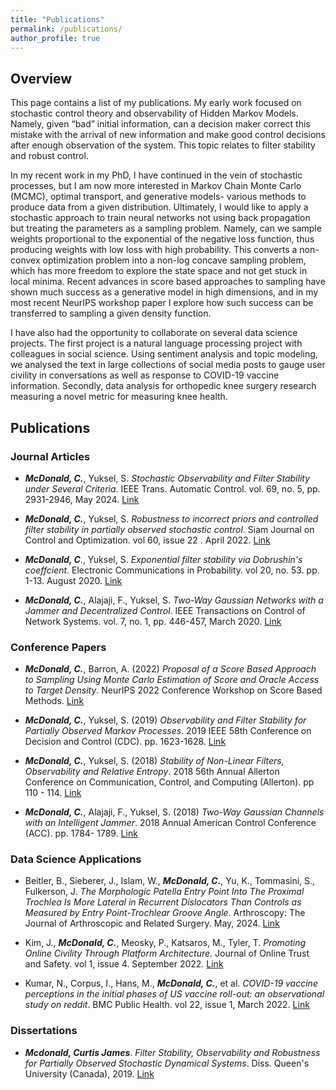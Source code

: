 ```yaml
---
title: "Publications"
permalink: /publications/
author_profile: true
---
```


## Overview

This page contains a list of my publications. My early work focused on stochastic control theory and observability of Hidden Markov Models. Namely, given “bad” initial information, can a decision maker correct this mistake with the arrival of new information and make good control decisions after enough observation of the system. This topic relates to filter stability and robust control.

In my recent work in my PhD, I have continued in the vein of stochastic processes, but I am now more interested in Markov Chain Monte Carlo (MCMC), optimal transport, and generative models- various methods to produce data from a given distribution. Ultimately, I would like to apply a stochastic approach to train neural networks not using back propagation but treating the parameters as a sampling problem. Namely, can we sample weights proportional to the exponential of the negative loss function, thus producing weights with low loss with high probability. This converts a non-convex optimization problem into a non-log concave sampling problem, which has more freedom to explore the state space and not get stuck in local minima. Recent advances in score based approaches to sampling have shown much success as a generative model in high dimensions, and in my most recent NeurIPS workshop paper I explore how such success can be transferred to sampling a given density function.

I have also had the opportunity to collaborate on several data science projects. The first project is a natural language processing project with colleagues in social science. Using sentiment analysis and topic modeling, we analysed the text in large collections of social media posts to gauge user civility in conversations as well as response to COVID-19 vaccine information. Secondly, data analysis for orthopedic knee surgery research measuring a novel metric for measuring knee health.


## Publications

### Journal Articles

* ***McDonald, C.***, Yuksel, S. *Stochastic Observability and Filter Stability under Several Criteria*. IEEE Trans. Automatic Control. vol. 69, no. 5, pp. 2931-2946, May 2024. [Link](https://ieeexplore.ieee.org/abstract/document/10209206) 

* ***McDonald, C.***, Yuksel, S. *Robustness to incorrect priors and controlled filter stability in partially observed stochastic control*. Siam Journal on Control and Optimization. vol 60, issue 22 . April 2022. [Link](https://epubs.siam.org/doi/abs/10.1137/21M1417442)

* ***McDonald, C***., Yuksel, S. *Exponential filter stability via Dobrushin's coeffcient*. Electronic Communications in Probability. vol 20, no. 53. pp. 1-13. August 2020. [Link](https://projecteuclid.org/journals/electronic-communications-in-probability/volume-25/issue-none/Exponential-filter-stability-via-Dobrushins-coefficient/10.1214/20-ECP333.full)

* ***McDonald, C.***, Alajaji, F., Yuksel, S. *Two-Way Gaussian Networks with a Jammer and Decentralized Control*. IEEE Transactions on Control of Network Systems. vol. 7, no. 1, pp. 446-457, March 2020. [Link](https://ieeexplore.ieee.org/document/8737761)

### Conference Papers

* ***McDonald, C.***, Barron, A. (2022) *Proposal of a Score Based Approach to Sampling Using Monte Carlo Estimation of Score and Oracle Access to Target Density*. NeurIPS
2022 Conference Workshop on Score Based Methods. [Link](https://openreview.net/forum?id=ez2cB__DaTV)

* ***McDonald, C.***, Yuksel, S. (2019) *Observability and Filter Stability for Partially Observed Markov Processes*. 2019 IEEE 58th Conference on Decision and Control (CDC). pp. 1623-1628. [Link](https://ieeexplore.ieee.org/document/9029775)
  
* ***McDonald, C.***, Yuksel, S. (2018) *Stability of Non-Linear Filters, Observability and Relative Entropy*. 2018 56th Annual Allerton Conference on Communication, Control, and Computing (Allerton). pp 110 - 114. [Link](https://proceedings.allerton.csl.illinois.edu/2018/)

* ***McDonald, C.***, Alajaji, F., Yuksel, S. (2018) *Two-Way Gaussian Channels with an Intelligent Jammer*. 2018 Annual American Control Conference (ACC). pp. 1784- 1789. [Link](https://ieeexplore.ieee.org/document/8430803)

### Data Science Applications

* Beitler, B., Sieberer, J., Islam, W., ***McDonald, C.***, Yu, K., Tommasini, S., Fulkerson, J. *The Morphologic Patella Entry Point Into The Proximal Trochlea Is More Lateral in Recurrent Dislocators Than Controls as Measured by Entry Point-Trochlear Groove Angle*. Arthroscopy: The Journal of Arthroscopic and Related Surgery. May, 2024. [Link](https://www.sciencedirect.com/science/article/pii/S0749806324003086)

* Kim, J., ***McDonald, C.***, Meosky, P., Katsaros, M., Tyler, T. *Promoting Online Civility Through Platform Architecture*. Journal of Online Trust and Safety. vol 1, issue 4. September 2022. [Link](https://tsjournal.org/index.php/jots/article/view/54)

* Kumar, N., Corpus, I., Hans, M., ***McDonald, C.***, et al. *COVID-19 vaccine perceptions in the initial phases of US vaccine roll-out: an observational study on reddit*. BMC Public Health. vol 22, issue 1, March 2022. [Link](https://bmcpublichealth.biomedcentral.com/articles/10.1186/s12889-022-12824-7)

### Dissertations

* ***Mcdonald, Curtis James***. *Filter Stability, Observability and Robustness for Partially Observed Stochastic Dynamical Systems*. Diss. Queen's University (Canada), 2019. [Link](https://qspace.library.queensu.ca/handle/1974/26466)



